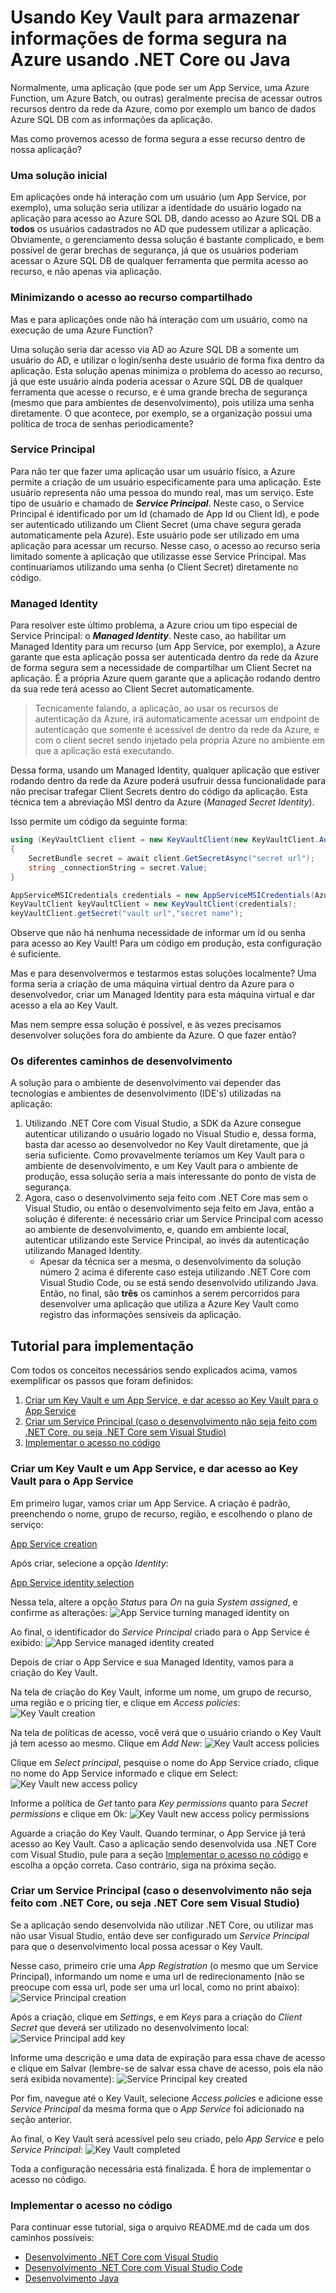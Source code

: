 # Usando Key Vault para armazenar informações de forma segura na Azure usando .NET Core ou Java

Normalmente, uma aplicação (que pode ser um App Service, uma Azure Function, um Azure Batch, ou outras) geralmente precisa de acessar outros recursos dentro da rede da Azure, como por exemplo um banco de dados Azure SQL DB com as informações da aplicação.

Mas como provemos acesso de forma segura a esse recurso dentro de nossa aplicação?

### Uma solução inicial

Em aplicações onde há interação com um usuário (um App Service, por exemplo), uma solução seria utilizar a identidade do usuário logado na aplicação para acesso ao Azure SQL DB, dando acesso ao Azure SQL DB a **todos** os usuários cadastrados no AD que pudessem utilizar a aplicação. Obviamente, o gerenciamento dessa solução é bastante complicado, e bem possível de gerar brechas de segurança, já que os usuários poderiam acessar o Azure SQL DB de qualquer ferramenta que permita acesso ao recurso, e não apenas via aplicação.

### Minimizando o acesso ao recurso compartilhado

Mas e para aplicações onde não há interação com um usuário, como na execução de uma Azure Function?

Uma solução seria dar acesso via AD ao Azure SQL DB a somente um usuário do AD, e utilizar o login/senha deste usuário de forma fixa dentro da aplicação. Esta solução apenas minimiza o problema do acesso ao recurso, já que este usuário ainda poderia acessar o Azure SQL DB de qualquer ferramenta que acesse o recurso, e é uma grande brecha de segurança (mesmo que para ambientes de desenvolvimento), pois utiliza uma senha diretamente. O que acontece, por exemplo, se a organização possui uma política de troca de senhas periodicamente?

### Service Principal

Para não ter que fazer uma aplicação usar um usuário físico, a Azure permite a criação de um usuário especificamente para uma aplicação. Este usuário representa não uma pessoa do mundo real, mas um serviço. Este tipo de usuário e chamado de __*Service Principal*__. Neste caso, o Service Principal é identificado por um Id (chamado de App Id ou Client Id), e pode ser autenticado utilizando um Client Secret (uma chave segura gerada automaticamente pela Azure). Este usuário pode ser utilizado em uma aplicação para acessar um recurso. Nesse caso, o acesso ao recurso seria limitado somente à aplicação que utilizasse esse Service Principal. Mas continuaríamos utilizando uma senha (o Client Secret) diretamente no código.

### Managed Identity

Para resolver este último problema, a Azure criou um tipo especial de Service Principal: o __*Managed Identity*__. Neste caso, ao habilitar um Managed Identity para um recurso (um App Service, por exemplo), a Azure garante que esta aplicação possa ser autenticada dentro da rede da Azure de forma segura sem a necessidade de compartilhar um Client Secret na aplicação. É a própria Azure quem garante que a aplicação rodando dentro da sua rede terá acesso ao Client Secret automaticamente.

> Tecnicamente falando, a aplicação, ao usar os recursos de autenticação da Azure, irá automaticamente acessar um endpoint de autenticação que somente é acessível de dentro da rede da Azure, e com o client secret sendo injetado pela própria Azure no ambiente em que a aplicação está executando.

Dessa forma, usando um Managed Identity, qualquer aplicação que estiver rodando dentro da rede da Azure poderá usufruir dessa funcionalidade para não precisar trafegar Client Secrets dentro do código da aplicação. Esta técnica tem a abreviação MSI dentro da Azure (*Managed Secret Identity*).

Isso permite um código da seguinte forma:

```C#
using (KeyVaultClient client = new KeyVaultClient(new KeyVaultClient.AuthenticationCallback(new AzureServiceTokenProvider().KeyVaultTokenCallback)))
{
    SecretBundle secret = await client.GetSecretAsync("secret url");
    string _connectionString = secret.Value;
}
```

```java
AppServiceMSICredentials credentials = new AppServiceMSICredentials(AzureEnvironment.AZURE);
KeyVaultClient keyVaultClient = new KeyVaultClient(credentials);
keyVaultClient.getSecret("vault url","secret name");
```

Observe que não há nenhuma necessidade de informar um id ou senha para acesso ao Key Vault! Para um código em produção, esta configuração é suficiente.

Mas e para desenvolvermos e testarmos estas soluções localmente? Uma forma seria a criação de uma máquina virtual dentro da Azure para o desenvolvedor, criar um Managed Identity para esta máquina virtual e dar acesso a ela ao Key Vault.

Mas nem sempre essa solução é possível, e às vezes precisamos desenvolver soluções fora do ambiente da Azure. O que fazer então?

### Os diferentes caminhos de desenvolvimento

A solução para o ambiente de desenvolvimento vai depender das tecnologias e ambientes de desenvolvimento (IDE's) utilizadas na aplicação:
1. Utilizando .NET Core com Visual Studio, a SDK da Azure consegue autenticar utilizando o usuário logado no Visual Studio e, dessa forma, basta dar acesso ao desenvolvedor no Key Vault diretamente, que já seria suficiente. Como provavelmente teríamos um Key Vault para o ambiente de desenvolvimento, e um Key Vault para o ambiente de produção, essa solução seria a mais interessante do ponto de vista de segurança.
2. Agora, caso o desenvolvimento seja feito com .NET Core mas sem o Visual Studio, ou então o desenvolvimento seja feito em Java, então a solução é diferente: é necessário criar um Service Principal com acesso ao ambiente de desenvolvimento, e, quando em ambiente local, autenticar utilizando este Service Principal, ao invés da autenticação utilizando Managed Identity.
   - Apesar da técnica ser a mesma, o desenvolvimento da solução número 2 acima é diferente caso esteja utilizando .NET Core com Visual Studio Code, ou se está sendo desenvolvido utilizando Java. Então, no final, são **três** os caminhos a serem percorridos para desenvolver uma aplicação que utiliza a Azure Key Vault como registro das informações sensíveis da aplicação.

## Tutorial para implementação

Com todos os conceitos necessários sendo explicados acima, vamos exemplificar os passos que foram definidos:
1. [Criar um Key Vault e um App Service, e dar acesso ao Key Vault para o App Service](#criar-um-key-vault-e-um-app-service-e-dar-acesso-ao-key-vault-para-o-app-service)
2. [Criar um Service Principal (caso o desenvolvimento não seja feito com .NET Core, ou seja .NET Core sem Visual Studio)](#criar-um-service-principal-caso-o-desenvolvimento-não-seja-feito-com-net-core-ou-seja-net-core-sem-visual-studio)
3. [Implementar o acesso no código](#implementar-o-acesso-no-código)

### Criar um Key Vault e um App Service, e dar acesso ao Key Vault para o App Service

Em primeiro lugar, vamos criar um App Service. A criação é padrão, preenchendo o nome, grupo de recurso, região, e escolhendo o plano de serviço:

[App Service creation](/resources/images/app-service-creation.png?raw=true)

Após criar, selecione a opção *Identity*:

[App Service identity selection](/resources/images/app-service-select-identity-blade.png?raw=true)

Nessa tela, altere a opção *Status* para *On* na guia *System assigned*, e confirme as alterações:
![App Service turning managed identity on](/resources/images/app-service-create-managed-identity.png?raw=true)

Ao final, o identificador do *Service Principal* criado para o App Service é exibido:
![App Service managed identity created](/resources/images/app-service-managed-identity-created.png?raw=true)

Depois de criar o App Service e sua Managed Identity, vamos para a criação do Key Vault.

Na tela de criação do Key Vault, informe um nome, um grupo de recurso, uma região e o pricing tier, e clique em *Access policies*:
![Key Vault creation](/resources/images/key-vault-creation.png?raw=true)

Na tela de políticas de acesso, você verá que o usuário criando o Key Vault já tem acesso ao mesmo. Clique em *Add New*:
![Key Vault access policies](/resources/images/key-vault-add-access-policy.png?raw=true)

Clique em *Select principal*, pesquise o nome do App Service criado, clique no nome do App Service informado e clique em Select:
![Key Vault new access policy](/resources/images/key-vault-select-managed-identity-principal.png?raw=true)

Informe a política de *Get* tanto para *Key permissions* quanto para *Secret permissions* e clique em Ok:
![Key Vault new access policy permissions](/resources/images/key-vault-permissions-selection.png?raw=true)

Aguarde a criação do Key Vault. Quando terminar, o App Service já terá acesso ao Key Vault. Caso a aplicação sendo desenvolvida usa .NET Core com Visual Studio, pule para a seção [Implementar o acesso no código](#implementar-o-acesso-no-código) e escolha a opção correta. Caso contrário, siga na próxima seção.

### Criar um Service Principal (caso o desenvolvimento não seja feito com .NET Core, ou seja .NET Core sem Visual Studio)

Se a aplicação sendo desenvolvida não utilizar .NET Core, ou utilizar mas não usar Visual Studio, então deve ser configurado um *Service Principal* para que o desenvolvimento local possa acessar o Key Vault.

Nesse caso, primeiro crie uma *App Registration* (o mesmo que um Service Principal), informando um nome e uma url de redirecionamento (não se preocupe com essa url, pode ser uma url local, como no print abaixo):
![Service Principal creation](/resources/images/service-principal-creation.png?raw=true)

Após a criação, clique em *Settings*, e em *Keys* para a criação do *Client Secret* que deverá ser utilizado no desenvolvimento local:
![Service Principal add key](/resources/images/service-principal-add-secret.png?raw=true)

Informe uma descrição e uma data de expiração para essa chave de acesso e clique em Salvar (lembre-se de salvar essa chave de acesso, pois ela não será exibida novamente):
![Service Principal key created](/resources/images/service-principal-client-secret-creation.png?raw=true)

Por fim, navegue até o Key Vault, selecione *Access policies* e adicione esse *Service Principal* da mesma forma que o *App Service* foi adicionado na seção anterior.

Ao final, o Key Vault será acessível pelo seu criado, pelo *App Service* e pelo *Service Principal*:
![Key Vault completed](/resources/images/key-vault-final-access-policies.png?raw=true)

Toda a configuração necessária está finalizada. É hora de implementar o acesso no código.

### Implementar o acesso no código

Para continuar esse tutorial, siga o arquivo README.md de cada um dos caminhos possíveis:
- [Desenvolvimento .NET Core com Visual Studio](/managed-identity-using-dotnet-and-visual-studio)
- [Desenvolvimento .NET Core com Visual Studio Code](/managed-identity-using-dotnet-and-vs-code)
- [Desenvolvimento Java](/service-principal-using-java)
